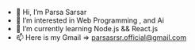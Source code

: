 - 👋 Hi, I’m Parsa Sarsar
- 👀 I’m interested in Web Programming , and Ai
- 🌱 I’m currently learning Node.js && React.js 
- 📫 Here is my Gmail => parsasrsr.official@gmail.com 
